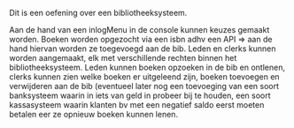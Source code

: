 Dit is een oefening over een bibliotheeksysteem.

Aan de hand van een inlogMenu in de console kunnen keuzes gemaakt worden.
Boeken worden opgezocht via een isbn adhv een API => aan de hand hiervan worden ze toegevoegd aan de bib.
Leden en clerks kunnen worden aangemaakt, elk met verschillende rechten binnen het bibliotheeksysteem.
Leden kunnen boeken opzoeken in de bib en ontlenen, clerks kunnen zien welke boeken er uitgeleend zijn, boeken toevoegen en verwijderen aan de bib (eventueel later nog een toevoeging van een soort banksysteem 
  waarin in iets van geld in probeer bij te houden, een soort kassasysteem waarin klanten bv met een negatief saldo eerst moeten betalen eer ze opnieuw boeken kunnen lenen.
